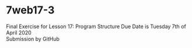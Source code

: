 # 7web17-3
Final Exercise for Lesson 17: Program Structure 
Due Date is Tuesday 7th of April 2020  
Submission by GitHub
